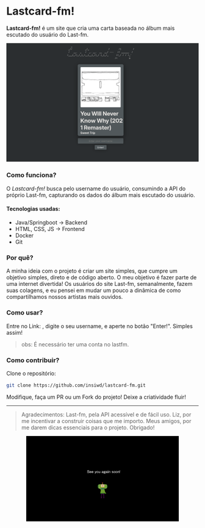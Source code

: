 # Lastcard-fm!

**Lastcard-fm!** é um site que cria uma carta baseada no álbum mais escutado do usuário do Last-fm.

<p align="center"> 
    <img src="assets/images/image.png" width="600">
</p>

### Como funciona?
O *Lastcard-fm!* busca pelo username do usuário, consumindo a API do próprio Last-fm, capturando os dados do álbum mais escutado do usuário.

#### Tecnologias usadas:
- Java/Springboot -> Backend
- HTML, CSS, JS -> Frontend
- Docker
- Git

### Por quê?
A minha ideia com o projeto é criar um site simples, que cumpre um objetivo simples, direto e de código aberto. O meu objetivo é fazer parte de uma internet divertida!
Os usuários do site Last-fm, semanalmente, fazem suas colagens, e eu pensei em mudar um pouco a dinâmica de como compartilhamos nossos artistas mais ouvidos.

### Como usar?
Entre no Link: , digite o seu username, e aperte no botão "Enter!". Simples assim! 
> obs: É necessário ter uma conta no lastfm.

### Como contribuir?
Clone o repositório: 
```bash
git clone https://github.com/insiwd/lastcard-fm.git
```
Modifique, faça um PR ou um Fork do projeto! Deixe a criatividade fluir!

---
> Agradecimentos:
> Last-fm, pela API acessível e de fácil uso. 
> Liz, por me incentivar a construir coisas que me importo.
> Meus amigos, por me darem dicas essenciais para o projeto.
> Obrigado! 

<p align="center">
    <img src="assets/images/goodbye.png" width="400">
</p>

